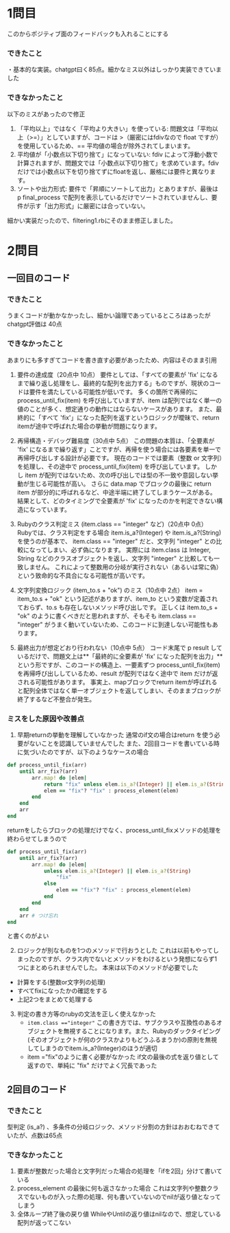 # 1問目
このからポジティブ面のフィードバックも入れることにする

### できたこと
・基本的な実装。chatgpt曰く85点。細かなミス以外はしっかり実装できていました

### できなかったこと

以下のミスがあったので修正
1. 「平均以上」ではなく「平均より大きい」を使っている:
問題文は「平均以上（>=）」としていますが、コードは >（厳密にはfdivなので float ですが）を使用しているため、== 平均値の場合が除外されてしまいます。
2. 平均値が「小数点以下切り捨て」になっていない:
fdiv によって浮動小数で計算されますが、問題文では「小数点以下切り捨て」を求めています。fdiv だけでは小数点以下を切り捨てずにfloatを返し、厳格には要件と異なります。
3. ソートや出力形式:
要件で「昇順にソートして出力」とありますが、最後は p final_process で配列を表示しているだけでソートされていませんし、要件が示す「出力形式」に厳密には合っていない。

細かい実装だったので、filtering1.rbにそのまま修正しました。

# 2問目

## 一回目のコード
### できたこと
うまくコードが動かなかったし、細かい論理であっているところはあったがchatgpt評価は 40点

### できなかったこと
あまりにも多すぎてコードを書き直す必要があったため、内容はそのまま引用
1. 要件の達成度（20点中 10点）
要件としては、「すべての要素が 'fix' になるまで繰り返し処理をし、最終的な配列を出力する」ものですが、現状のコードは要件を満たしている可能性が低いです。
多くの箇所で再帰的に process_until_fix(item) を呼び出していますが、item は配列ではなく単一の値のことが多く、想定通りの動作にはならないケースがあります。
また、最終的に「すべて 'fix'」になった配列を返すというロジックが曖昧で、return itemが途中で呼ばれた場合の挙動が問題になります。

2. 再帰構造・デバッグ難易度（30点中 5点）
この問題の本質は、「全要素が 'fix' になるまで繰り返す」ことですが、再帰を使う場合には各要素を単一で再帰呼び出しする設計が必要です。
現在のコードでは要素（整数 or 文字列）を処理し、その途中で process_until_fix(item) を呼び出しています。
しかし item が配列ではないため、次の呼び出しでは型の不一致や意図しない挙動が生じる可能性が高い。
さらに data.map でブロックの最後に return item が部分的に呼ばれるなど、中途半端に終了してしまうケースがある。
結果として、どのタイミングで全要素が 'fix' になったのかを判定できない構造になっています。

3. Rubyのクラス判定ミス (item.class == "integer" など)（20点中 0点）
Rubyでは、クラス判定をする場合 item.is_a?(Integer) や item.is_a?(String) を使うのが基本で、
item.class == "integer" だと、文字列 "integer" との比較になってしまい、必ず偽になります。
実際には item.class は Integer, String などのクラスオブジェクトを返し、文字列 "integer" と比較しても一致しません。
これによって整数用の分岐が実行されない（あるいは常に偽）という致命的な不具合になる可能性が高いです。

4. 文字列変換ロジック (item_to.s + "ok") のミス（10点中 2点）
item = item_to.s + "ok" という記述がありますが、item_to という変数が定義されておらず、to.s も存在しないメソッド呼び出しです。
正しくは item.to_s + "ok" のように書くべきだと思われますが、そもそも item.class == "integer" がうまく動いていないため、このコードに到達しない可能性もあります。

5. 最終出力が想定どおり行われない（10点中 5点）
コード末尾で p result しているだけで、問題文上は**「最終的に全要素が 'fix' になった配列を出力」** という形ですが、このコードの構造上、一要素ずつ process_until_fix(item) を再帰呼び出ししているため、result が配列ではなく途中で item だけが返される可能性があります。
事実上、mapブロックでreturn itemが呼ばれると配列全体ではなく単一オブジェクトを返してしまい、そのままブロックが終了するなど不整合が発生。

### ミスをした原因や改善点
1. 早期returnの挙動を理解していなかった
通常のif文の場合はreturn を使う必要がないことを認識していませんでした
また、2回目コードを書いている時に気づいたのですが、以下のようなケースの場合
```ruby
def process_until_fix(arr)
    until arr_fix?(arr)
        arr.map! do |elem|
            return "fix" unless elem.is_a?(Integer) || elem.is_a?(String)
            elem == "fix"? "fix" : process_element(elem)
        end
    end
    arr 
end
```
returnをしたらブロックの処理だけでなく、process_until_fixメソッドの処理を終わらせてしまうので
```ruby
def process_until_fix(arr)
    until arr_fix?(arr)
        arr.map! do |elem|
            unless elem.is_a?(Integer) || elem.is_a?(String)
                "fix"
            else
                elem == "fix"? "fix" : process_element(elem)
            end
        end
    end
    arr # つけ忘れ
end
```
と書くのがよい

2. ロジックが別なものを1つのメソッドで行おうとした
これは以前もやってしまったのですが、クラス内でないとメソッドをわけるという発想にならず1つにまとめられませんでした。
本来は以下のメソッドが必要でした
* 計算をする(整数or文字列の処理)
* すべてfixになったかの確認をする
* 上記2つをまとめて処理する

3. 判定の書き方等のrubyの文法を正しく使えなかった
    * `item.class =="integer"`
    この書き方では、サブクラスや互換性のあるオブジェクトを無視することになります。また、Rubyのダックタイピング(そのオブジェクトが何のクラスかよりもどうふるまうか)の原則を無視してしまうのでitem.is_a?(Integer)のほうが適切
    * item ="fix"のように書く必要がなかった
    if文の最後の式を返り値として返すので、単純に "fix" だけでよく冗長であった

## 2回目のコード

### できたこと
型判定 (is_a?) 、多条件の分岐ロジック、メソッド分割の方針はおおむねできていたが、点数は65点

### できなかったこと
1. 要素が整数だった場合と文字列だった場合の処理を「ifを2回」分けて書いている
2. process_element の最後に何も返さなかった場合
これは文字列や整数クラスでないものが入った際の処理、何も書いていないのでnilが返り値となってしまう
3. 全体ループ終了後の戻り値
WhileやUntilの返り値はnilなので、想定している配列が返ってこない

